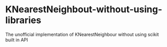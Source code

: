 # KNearestNeighbout-without-using-libraries
The unofficial implementation of KNearestNeighbour without using scikit built in API
